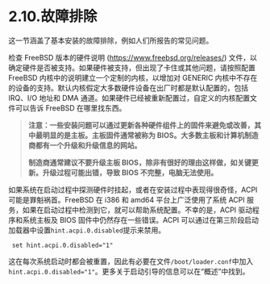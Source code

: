 # 2.10.故障排除

这一节涵盖了基本安装的故障排除，例如人们所报告的常见问题。

检查 FreeBSD 版本的硬件说明 (<https://www.freebsd.org/releases/>) 文件，以确定硬件是否被支持。如果硬件被支持，但出现了卡住或其他问题，请按照配置 FreeBSD 内核中的说明建立一个定制的内核，以增加对 GENERIC 内核中不存在的设备的支持。默认内核假定大多数硬件设备在出厂时都是默认配置的，包括 IRQ、I/O 地址和 DMA 通道。如果硬件已经被重新配置过，自定义的内核配置文件可以告诉 FreeBSD 在哪里找东西。

>**注意：一些安装问题可以通过更新各种硬件组件上的固件来避免或改善，其中最明显的是主板。主板固件通常被称为 BIOS。大多数主板和计算机制造商都有一个升级和升级信息的网站。**
>
>**制造商通常建议不要升级主板 BIOS，除非有很好的理由这样做，如关键更新。升级过程可能出错，导致 BIOS 不完整，电脑无法使用。**

如果系统在启动过程中探测硬件时挂起，或者在安装过程中表现得很奇怪，ACPI 可能是罪魁祸首。FreeBSD 在 i386 和 amd64 平台上广泛使用了系统 ACPI 服务，如果在启动过程中检测到它，就可以帮助系统配置。不幸的是，ACPI 驱动程序和系统主板及 BIOS 固件中仍然存在一些错误。ACPI 可以通过在第三阶段启动加载器中设置`hint.acpi.0.disabled`提示来禁用。

```
 set hint.acpi.0.disabled="1"
```

这在每次系统启动时都会被重置，因此有必要在文件`/boot/loader.conf`中加入`hint.acpi.0.disabled="1"`。更多关于启动引导的信息可以在“概述”中找到。
